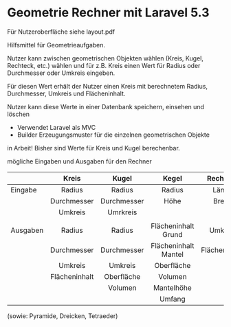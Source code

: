 # Geometrie Rechner mit Laravel 5.3

Für Nutzeroberfläche siehe layout.pdf 

Hilfsmittel für Geometrieaufgaben.

Nutzer kann zwischen geometrischen Objekten wählen (Kreis, Kugel, Rechteck, etc.) wählen und für z.B. Kreis einen Wert für Radius oder  Durchmesser oder Umkreis eingeben. 

Für diesen Wert erhält der Nutzer einen Kreis mit berechnetem Radius, Durchmesser, Umkreis und Flächeninhalt.

Nutzer kann diese Werte in einer Datenbank speichern, einsehen und löschen


- Verwendet Laravel als MVC
- Builder Erzeugungsmuster für die einzelnen geometrischen Objekte



in Arbeit! Bisher sind Werte für Kreis und Kugel berechenbar.

mögliche Eingaben und Ausgaben für den Rechner

|               | Kreis         | Kugel       | Kegel               | Rechteck      | Quadrat     |
| ------------- |:-------------:|:-----------:|:-------------------:|:-------------:|:-----------:|
| Eingabe       | Radius        | Radius      | Radius              | Länge         | Länge       |
|               | Durchmesser   | Durchmesser | Höhe                | Breite        | Breite      |
|               | Umkreis       | Umrkreis    |                     |               | Höhe        |
|               |               |             |                     |               |             |
| Ausgaben      | Radius        | Radius      | Flächeninhalt Grund | Umkreis       | Oberfläche  |
|               | Durchmesser   | Durchmesser | Flächeninhalt Mantel| Flächeninhalt | Volumen     |
|               | Umkreis       | Umkreis     | Oberfläche          |               |             |
|               | Flächeninhalt | Oberfläche  | Volumen             |               |             |
|               |               | Volumen     | Mantelhöhe          |               |             |
|               |               |             | Umfang              |               |             |

(sowie: Pyramide, Dreicken, Tetraeder)
